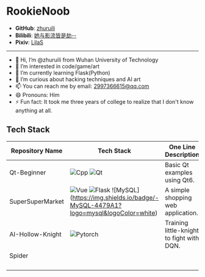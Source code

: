 # RookieNoob

- **GitHub**: [zhuruili](https://github.com/zhuruili)
- **Bilibili**: [她与影流皆是劫--](https://space.bilibili.com/520045387)
- **Pixiv**: [LilaS](https://www.pixiv.net/users/93636567)

---

- 👋 Hi, I’m @zhuruili from Wuhan University of Technology
- 👀 I’m interested in code/game/art
- 🌱 I’m currently learning Flask(Python)
- 💞️ I’m curious about hacking techniques and AI art
- 📫 You can reach me by email: 2997366615@qq.com
- 😄 Pronouns: Him
- ⚡ Fun fact: It took me three years of college to realize that I don't know anything at all.

## Tech Stack

| Repository Name    | Tech Stack             | One Line Description |
|--------------------|-------------------------|-------------------------|
| Qt-Beginner        | ![Cpp](https://img.shields.io/badge/-Cpp-00599C?logo=c%2B%2B&logoColor=white)  ![Qt](https://img.shields.io/badge/-Qt-41CD52?logo=qt&logoColor=white) | Basic Qt examples using Qt6. |
| SuperSuperMarket   | ![Vue](https://img.shields.io/badge/-Vue.js-4FC08D?logo=vue.js&logoColor=white)  ![Flask](https://img.shields.io/badge/-Flask-000000?logo=flask&logoColor=white)  ![MySQL] (https://img.shields.io/badge/-MySQL-4479A1?logo=mysql&logoColor=white) | A simple shopping web application. |
| AI-Hollow-Knight   | ![Pytorch](https://img.shields.io/badge/-Pytorch-EE4C2C?logo=pytorch&logoColor=white) | Training little-knight to fight with DQN. |
| Spider             |                         |
|                    |                         |
|                    |                         |
|                    |                         |
|                    |                         |

<!---
zhuruili/zhuruili is a ✨ special ✨ repository because its `README.md` (this file) appears on your GitHub profile.
You can click the Preview link to take a look at your changes.
--->
